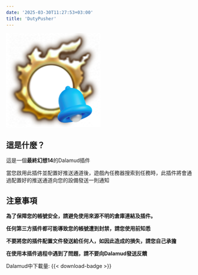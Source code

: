 ```yaml
---
date: '2025-03-30T11:27:53+03:00'
title: 'DutyPusher'
---
```


![Logo](https://github.com/MorCherlf/FFXIVDutyPusher/blob/master/Resources/img/icon.png?raw=true)

## 這是什麼？

這是一個**最終幻想14**的Dalamud插件

當您啟用此插件並配置好推送通道後，遊戲內任務器搜索到任務時，此插件將會通過配置好的推送通道向您的設備發送一則通知

## 注意事項

**為了保障您的帳號安全，請避免使用來源不明的倉庫連結及插件。**

**任何第三方插件都可能導致您的帳號遭到封禁，請您使用前知悉**

**不要將您的插件配置文件發送給任何人，如因此造成的損失，請您自己承擔**

**在使用本插件過程中遇到了問題，請不要向Dalamud發送反饋**

Dalamud中下載量: {{< download-badge >}}